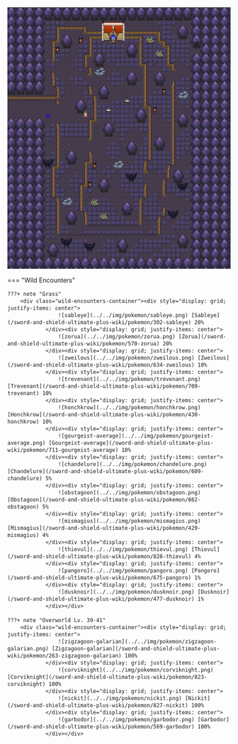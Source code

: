 <img src="../../img/routes/Wild Area 8 (Spooky).png" alt="Wild Area 8 (Spooky)"/>

=== "Wild Encounters"


	???+ note "Grass"
		<div class="wild-encounters-container"><div style="display: grid; justify-items: center">
                    ![sableye](../../img/pokemon/sableye.png) [Sableye](/sword-and-shield-ultimate-plus-wiki/pokemon/302-sableye) 20%
                </div><div style="display: grid; justify-items: center">
                    ![zorua](../../img/pokemon/zorua.png) [Zorua](/sword-and-shield-ultimate-plus-wiki/pokemon/570-zorua) 20%
                </div><div style="display: grid; justify-items: center">
                    ![zweilous](../../img/pokemon/zweilous.png) [Zweilous](/sword-and-shield-ultimate-plus-wiki/pokemon/634-zweilous) 10%
                </div><div style="display: grid; justify-items: center">
                    ![trevenant](../../img/pokemon/trevenant.png) [Trevenant](/sword-and-shield-ultimate-plus-wiki/pokemon/709-trevenant) 10%
                </div><div style="display: grid; justify-items: center">
                    ![honchkrow](../../img/pokemon/honchkrow.png) [Honchkrow](/sword-and-shield-ultimate-plus-wiki/pokemon/430-honchkrow) 10%
                </div><div style="display: grid; justify-items: center">
                    ![gourgeist-average](../../img/pokemon/gourgeist-average.png) [Gourgeist-average](/sword-and-shield-ultimate-plus-wiki/pokemon/711-gourgeist-average) 10%
                </div><div style="display: grid; justify-items: center">
                    ![chandelure](../../img/pokemon/chandelure.png) [Chandelure](/sword-and-shield-ultimate-plus-wiki/pokemon/609-chandelure) 5%
                </div><div style="display: grid; justify-items: center">
                    ![obstagoon](../../img/pokemon/obstagoon.png) [Obstagoon](/sword-and-shield-ultimate-plus-wiki/pokemon/862-obstagoon) 5%
                </div><div style="display: grid; justify-items: center">
                    ![mismagius](../../img/pokemon/mismagius.png) [Mismagius](/sword-and-shield-ultimate-plus-wiki/pokemon/429-mismagius) 4%
                </div><div style="display: grid; justify-items: center">
                    ![thievul](../../img/pokemon/thievul.png) [Thievul](/sword-and-shield-ultimate-plus-wiki/pokemon/828-thievul) 4%
                </div><div style="display: grid; justify-items: center">
                    ![pangoro](../../img/pokemon/pangoro.png) [Pangoro](/sword-and-shield-ultimate-plus-wiki/pokemon/675-pangoro) 1%
                </div><div style="display: grid; justify-items: center">
                    ![dusknoir](../../img/pokemon/dusknoir.png) [Dusknoir](/sword-and-shield-ultimate-plus-wiki/pokemon/477-dusknoir) 1%
                </div></div>

	???+ note "Overworld Lv. 39-41"
		<div class="wild-encounters-container"><div style="display: grid; justify-items: center">
                    ![zigzagoon-galarian](../../img/pokemon/zigzagoon-galarian.png) [Zigzagoon-galarian](/sword-and-shield-ultimate-plus-wiki/pokemon/263-zigzagoon-galarian) 100%
                </div><div style="display: grid; justify-items: center">
                    ![corviknight](../../img/pokemon/corviknight.png) [Corviknight](/sword-and-shield-ultimate-plus-wiki/pokemon/823-corviknight) 100%
                </div><div style="display: grid; justify-items: center">
                    ![nickit](../../img/pokemon/nickit.png) [Nickit](/sword-and-shield-ultimate-plus-wiki/pokemon/827-nickit) 100%
                </div><div style="display: grid; justify-items: center">
                    ![garbodor](../../img/pokemon/garbodor.png) [Garbodor](/sword-and-shield-ultimate-plus-wiki/pokemon/569-garbodor) 100%
                </div></div>



